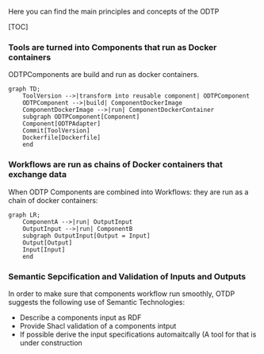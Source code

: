 Here you can find the main principles and concepts of the ODTP

[TOC]

### Tools are turned into Components that run as Docker containers 

ODTPComponents are build and run as docker containers.

``` mermaid
graph TD;
    ToolVersion -->|transform into reusable component| ODTPComponent
    ODTPComponent -->|build| ComponentDockerImage
    ComponentDockerImage -->|run| ComponentDockerContainer
    subgraph ODTPComponent[Component]
    Component[ODTPAdapter]
    Commit[ToolVersion]
    Dockerfile[Dockerfile]
    end
``` 

### Workflows are run as chains of Docker containers that exchange data

When ODTP Components are combined into Workflows: they are run as a chain of docker containers:

``` mermaid
graph LR;
    ComponentA -->|run| OutputInput
    OutputInput -->|run| ComponentB
    subgraph OutputInput[Output = Input]
    Output[Output]
    Input[Input]
    end    
```    

### Semantic Sepcification and Validation of Inputs and Outputs

In order to make sure that components workflow run smoothly, OTDP suggests the following use of Semantic Technologies:

- Describe a components input as RDF
- Provide Shacl validation  of a components intput
- If possible derive the input specifications automaitcally (A tool for that is under construction

